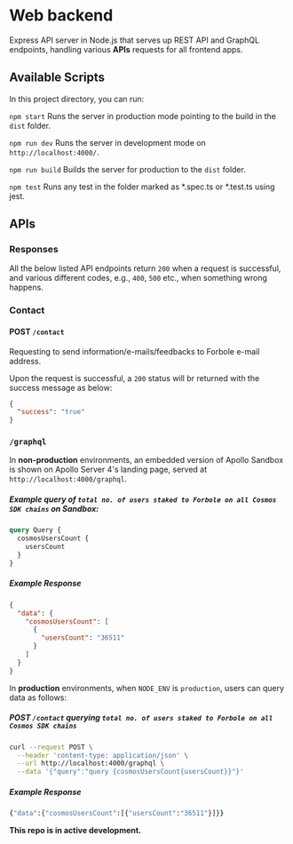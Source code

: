 # Web backend

Express API server in Node.js that serves up REST API and GraphQL endpoints, handling various **APIs** requests for all frontend apps.

## Available Scripts

In this project directory, you can run:

`npm start`
Runs the server in production mode pointing to the build in the `dist` folder.

`npm run dev`
Runs the server in development mode on `http://localhost:4000/`.

`npm run build`
Builds the server for production to the `dist` folder.

`npm test`
Runs any test in the folder marked as \*.spec.ts or \*.test.ts using jest.

## APIs

### Responses

All the below listed API endpoints return `200` when a request is successful, and various different codes, e.g., `400`, `500` etc., when something wrong happens.

### Contact

#### POST `/contact`

Requesting to send information/e-mails/feedbacks to Forbole e-mail address.

Upon the request is successful, a `200` status will br returned with the success message as below:

```json
{
  "success": "true"
}
```

### `/graphql`

In **non-production** environments, an embedded version of Apollo Sandbox is shown on Apollo Server 4's landing page, served at `http://localhost:4000/graphql`.

##### Example query of `total no. of users staked to Forbole on all Cosmos SDK chains` on Sandbox:

```graphql
query Query {
  cosmosUsersCount {
    usersCount
  }
}
```

##### Example Response

```json
{
  "data": {
    "cosmosUsersCount": [
      {
        "usersCount": "36511"
      }
    ]
  }
}
```

In **production** environments, when `NODE_ENV` is `production`, users can query data as follows:

##### POST `/contact` querying `total no. of users staked to Forbole on all Cosmos SDK chains`

```zsh
curl --request POST \
  --header 'content-type: application/json' \
  --url http://localhost:4000/graphql \
  --data '{"query":"query {cosmosUsersCount{usersCount}}"}'
```

##### Example Response

```zsh
{"data":{"cosmosUsersCount":[{"usersCount":"36511"}]}}
```

**This repo is in active development.**
